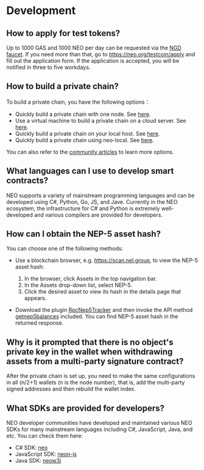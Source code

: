 # Development

## How to apply for test tokens?

Up to 1000 GAS and 1000 NEO per day can be requested via the [NGD faucet](https://neowish.ngd.network/). If you need more than that, go to https://neo.org/testcoin/apply and fill out the application form. If the application is accepted, you will be notified in three to five workdays.

## How to build a private chain?

To build a private chain, you have the following options：

- Quickly build a private chain with one node. See [here](../../docs/en-us/network/private-chain/solo.md).
- Use a virtual machine to build a private chain on a cloud server. See [here](../../docs/en-us/network/private-chain/private-chain.md).
- Quickly build a private chain on your local host. See [here](../../docs/en-us/network/private-chain/private-chain2.md).
- Quickly build a private chain using neo-local. See [here](../../docs/en-us/network/private-chain/neolocal.md).

You can also refer to the [community articles](../../articles/en-us/index.md) to learn more options.

## What languages can I use to develop smart contracts?

NEO supports a variety of mainstream programming languages and can be developed using C#, Python, Go, JS, and Jave. Currently in the NEO ecosystem, the infrastructure for C# and Python is extremely well-developed and various compilers are provided for developers.

## How can I obtain the NEP-5 asset hash?

You can choose one of the following methods:

- Use a blockchain browser, e.g.  https://scan.nel.group, to view the NEP-5 asset hash:

  1. In the browser, click Assets in the top navigation bar. 
  2. In the Assets drop-down list, select NEP-5.
  3. Click the desired asset to view its hash in the details page that appears.

- Download the plugin [RpcNep5Tracker](https://github.com/neo-project/neo-plugins/releases/download/v2.10.2/RpcNep5Tracker.zip) and then invoke the API method [getnep5balances](../../docs/zh-cn/reference/rpc/latest-version/api/getmetricblocktimestamp.md) included. You can find NEP-5 asset hash in the returned response.

## Why is it prompted that there is no object's private key in the wallet when withdrawing assets from a multi-party signature contract?

After the private chain is set up, you need to make the same configurations in all (n/2+1) wallets (n is the node number), that is, add the multi-party signed addresses and then rebuild the wallet index. 

## What SDKs are provided for developers?

NEO developer communities have developed and maintained various NEO SDKs for many mainstream languages including C#, JavaScript, Java, and etc. You can check them here:

- C# SDK: [neo](https://github.com/neo-project/neo)
- JavaScript SDK: [neon-js](http://cityofzion.io/neon-js/)
- Java SDK: [neow3j](https://github.com/neow3j)

